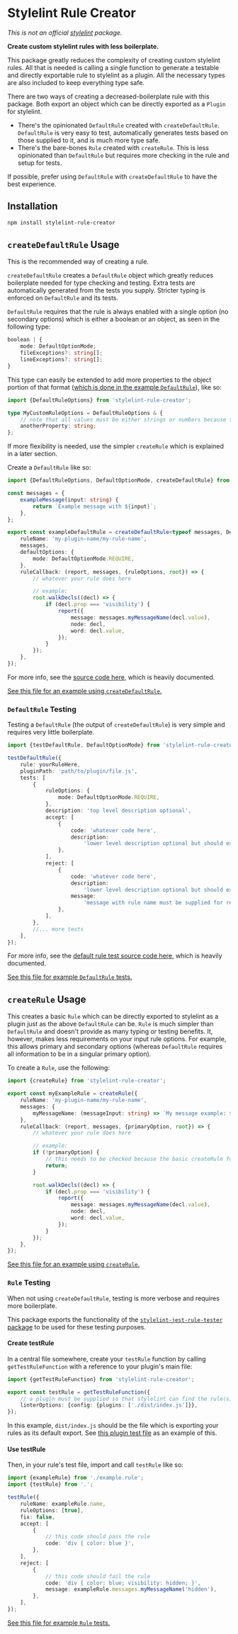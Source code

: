 # Stylelint Rule Creator

_This is not an official [stylelint](https://stylelint.io) package._

**Create custom stylelint rules with less boilerplate.**

This package greatly reduces the complexity of creating custom stylelint rules. All that is needed is calling a single function to generate a testable and directly exportable rule to stylelint as a plugin. All the necessary types are also included to keep everything type safe.

There are two ways of creating a decreased-boilerplate rule with this package. Both export an object which can be directly exported as a `Plugin` for stylelint.

-   There's the opinionated `DefaultRule` created with `createDefaultRule`. `DefaultRule` is very easy to test, automatically generates tests based on those supplied to it, and is much more type safe.
-   There's the bare-bones `Rule` created with `createRule`. This is less opinionated than `DefaultRule` but requires more checking in the rule and setup for tests.

If possible, prefer using `DefaultRule` with `createDefaultRule` to have the best experience.

## Installation

```bash
npm install stylelint-rule-creator
```

## `createDefaultRule` Usage

This is the recommended way of creating a rule.

`createDefaultRule` creates a `DefaultRule` object which greatly reduces boilerplate needed for type checking and testing. Extra tests are automatically generated from the tests you supply. Stricter typing is enforced on `DefaultRule` and its tests.

`DefaultRule` requires that the rule is always enabled with a single option (no secondary options) which is either a boolean or an object, as seen in the following type:

```typescript
boolean | {
    mode: DefaultOptionMode;
    fileExceptions?: string[];
    lineExceptions?: string[];
}
```

This type can easily be extended to add more properties to the object portion of that format ([which is done in the example `DefaultRule`](https://github.com/electrovir/stylelint-rule-creator/blob/master/src/test/rules/file-name-starts-with/file-name-starts-with.rule.ts)), like so:

```typescript
import {DefaultRuleOptions} from 'stylelint-rule-creator';

type MyCustomRuleOptions = DefaultRuleOptions & {
    // note that all values must be either strings or numbers because this will come straight from a stylelint config file
    anotherProperty: string;
};
```

If more flexibility is needed, use the simpler `createRule` which is explained in a later section.

Create a `DefaultRule` like so:

```typescript
import {DefaultRuleOptions, DefaultOptionMode, createDefaultRule} from 'stylelint-rule-creator';

const messages = {
    exampleMessage(input: string) {
        return `Example message with ${input}`;
    },
};

export const exampleDefaultRule = createDefaultRule<typeof messages, DefaultRuleOptions>({
    ruleName: 'my-plugin-name/my-rule-name',
    messages,
    defaultOptions: {
        mode: DefaultOptionMode.REQUIRE,
    },
    ruleCallback: (report, messages, {ruleOptions, root}) => {
        // whatever your rule does here

        // example:
        root.walkDecls((decl) => {
            if (decl.prop === 'visibility') {
                report({
                    message: messages.myMessageName(decl.value),
                    node: decl,
                    word: decl.value,
                });
            }
        });
    },
});
```

For more info, see the [source code here](https://github.com/electrovir/stylelint-rule-creator/blob/master/src/default-rule.ts), which is heavily documented.

[See this file for an example using `createDefaultRule`.](https://github.com/electrovir/stylelint-rule-creator/blob/master/src/test/rules/file-name-starts-with/file-name-starts-with.rule.ts)

### `DefaultRule` Testing

Testing a `DefaultRule` (the output of `createDefaultRule`) is very simple and requires very little boilerplate.

```typescript
import {testDefaultRule, DefaultOptionMode} from 'stylelint-rule-creator';

testDefaultRule({
    rule: yourRuleHere,
    pluginPath: 'path/to/plugin/file.js',
    tests: [
        {
            ruleOptions: {
                mode: DefaultOptionMode.REQUIRE,
            },
            description: 'top level description optional',
            accept: [
                {
                    code: 'whatever code here',
                    description:
                        'lower level description optional but should exist if top level description does not',
                },
            ],
            reject: [
                {
                    code: 'whatever code here',
                    description:
                        'lower level description optional but should exist if top level description does not',
                    message:
                        'message with rule name must be supplied for rejections (plugin-name/rule-name)',
                },
            ],
        },
        //... more tests
    ],
});
```

For more info, see the [default rule test source code here](https://github.com/electrovir/stylelint-rule-creator/blob/master/src/default-rule-test.ts), which is heavily documented.

[See this file for example `DefaultRule` tests.](https://github.com/electrovir/stylelint-rule-creator/blob/master/src/test/rules/file-name-starts-with/file-name-starts-with.test.ts)

## `createRule` Usage

This creates a basic `Rule` which can be directly exported to stylelint as a plugin just as the above `DefaultRule` can be. `Rule` is much simpler than `DefaultRule` and doesn't provide as many typing or testing benefits. It, however, makes less requirements on your input rule options. For example, this allows primary and secondary options (whereas `DefaultRule` requires all information to be in a singular primary option).

To create a `Rule`, use the following:

```typescript
import {createRule} from 'stylelint-rule-creator';

export const myExampleRule = createRule({
    ruleName: 'my-plugin-name/my-rule-name',
    messages: {
        myMessageName: (messageInput: string) => `My message example: ${messageInput}`,
    },
    ruleCallback: (report, messages, {primaryOption, root}) => {
        // whatever your rule does here

        // example:
        if (!primaryOption) {
            // this needs to be checked because the basic createRule function doesn't do any option checking for us
            return;
        }

        root.walkDecls((decl) => {
            if (decl.prop === 'visibility') {
                report({
                    message: messages.myMessageName(decl.value),
                    node: decl,
                    word: decl.value,
                });
            }
        });
    },
});
```

[See this file for an example using `createRule`.](https://github.com/electrovir/stylelint-rule-creator/blob/master/src/test/rules/visibility/visibility.rule.ts)

### `Rule` Testing

When not using `createDefaultRule`, testing is more verbose and requires more boilerplate.

This package exports the functionality of the [`stylelint-jest-rule-tester` package](https://www.npmjs.com/package/stylelint-jest-rule-tester) to be used for these testing purposes.

#### Create testRule

In a central file somewhere, create your `testRule` function by calling `getTestRuleFunction` with a reference to your plugin's main file:

```typescript
import {getTestRuleFunction} from 'stylelint-rule-creator';

export const testRule = getTestRuleFunction({
    // a plugin must be supplied so that stylelint can find the rule(s) you want to test
    linterOptions: {config: {plugins: ['./dist/index.js']}},
});
```

In this example, `dist/index.js` should be the file which is exporting your rules as its default export. See [this plugin test file](https://github.com/electrovir/stylelint-rule-creator/blob/master/src/test/test-plugin.ts) as an example of this.

#### Use testRule

Then, in your rule's test file, import and call `testRule` like so:

```typescript
import {exampleRule} from './example.rule';
import {testRule} from '.';

testRule({
    ruleName: exampleRule.name,
    ruleOptions: [true],
    fix: false,
    accept: [
        {
            // this code should pass the rule
            code: 'div { color: blue }',
        },
    ],
    reject: [
        {
            // this code should fail the rule
            code: 'div { color: blue; visibility: hidden; }',
            message: exampleRule.messages.myMessageName('hidden'),
        },
    ],
});
```

[See this file for example `Rule` tests.](https://github.com/electrovir/stylelint-rule-creator/blob/master/src/test/rules/visibility/visibility.test.ts)
